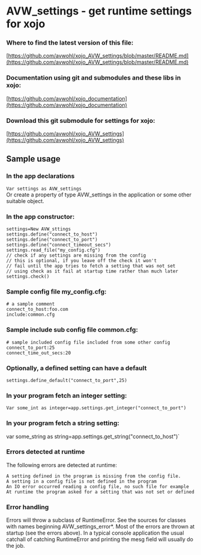 # AVW_settings - get runtime settings for xojo
### Where to find the latest version of this file:
[https://github.com/avwohl/xojo_AVW_settings/blob/master/README.md](https://github.com/avwohl/xojo_AVW_settings/blob/master/README.md)

### Documentation using git and submodules and these libs in xojo:
[https://github.com/avwohl/xojo_documentation](https://github.com/avwohl/xojo_documentation)

### Download this git submodule for settings for xojo:
[https://github.com/avwohl/xojo_AVW_settings](https://github.com/avwohl/xojo_AVW_settings)

## Sample usage
### In the app declarations
`Var settings as AVW_settings`\
Or create a property of type AVW_settings in the application or some other suitable object.

### In the app constructor:
```
settings=New AVW_sttings
settings.define("connect_to_host")
settings.define("connect_to_port")
settings.define("connect_timeout_secs")
settings.read_file("my_config.cfg")
// check if any settings are missing from the config
// this is optional, if you leave off the check it won't
// fail until the app tries to fetch a setting that was not set
// using check as it fail at startup time rather than much later
settings.check()
```

### Sample config file my_config.cfg:
```
# a sample comment
connect_to_host:foo.com
include:common.cfg
```

### Sample include sub config file common.cfg:
```
# sample included config file included from some other config
connect_to_port:25
connect_time_out_secs:20
```

### Optionally, a defined setting can have a default
`settings.define_default("connect_to_port",25)`

### In your program fetch an integer setting:
`Var some_int as integer=app.settings.get_integer("connect_to_port")`

### In your program fetch a string setting:

var some_string as string=app.settings.get_string("connect_to_host")`

### Errors detected at runtime
The following errors are detected at runtime:
```
A setting defined in the program is missing from the config file.
A setting in a config file is not defined in the program
An IO error occurred reading a config file, no such file for example
At runtime the program asked for a setting that was not set or defined
```

### Error handling
Errors will throw a subclass of RuntimeError. See the sources for classes with names beginning AVW_settings_error*.  Most of the errors are thrown at startup (see the errors above). In a typical console application the usual catchall of catching RuntimeError and printing the mesg field will usually do the job.

